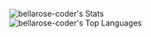 ![bellarose-coder's Stats](https://github-readme-stats.vercel.app/api?username=bellarose-coder&theme=radical&show_icons=true&hide_border=false&count_private=true)
<br>
![bellarose-coder's Top Languages](https://github-readme-stats.vercel.app/api/top-langs/?username=bellarose-coder&theme=radical&show_icons=true&hide_border=false&layout=compact)

